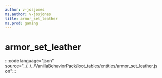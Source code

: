 ```yaml
---
author: v-josjones
ms.author: v-josjones
title: armor_set_leather
ms.prod: gaming
---
```


# armor_set_leather

:::code language="json" source="../../../VanillaBehaviorPack/loot_tables/entities/armor_set_leather.json":::